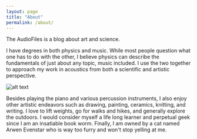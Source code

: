 ```yaml
---
layout: page
title: "About"
permalink: /about/
---
```


The AudioFiles is a blog about art and science.

I have degrees in both physics and music. While most people question what one has to do with the other, I believe physics can describe the fundamentals of just about any topic, music included. I use the two together to approach my work in acoustics from both a scientific and artistic perspective.

![alt text](http://i66.tinypic.com/203xhe.png "Cat treat human learning software")

Besides playing the piano and various percussion instruments, I also enjoy other artistic endeavors such as drawing, painting, ceramics, knitting, and writing. I love to lift weights, go for walks and hikes, and generally explore the outdoors. I would consider myself a life long learner and perpetual geek since I am an insatiable book worm. Finally, I am owned by a cat named Arwen Evenstar who is way too furry and won't stop yelling at me.

